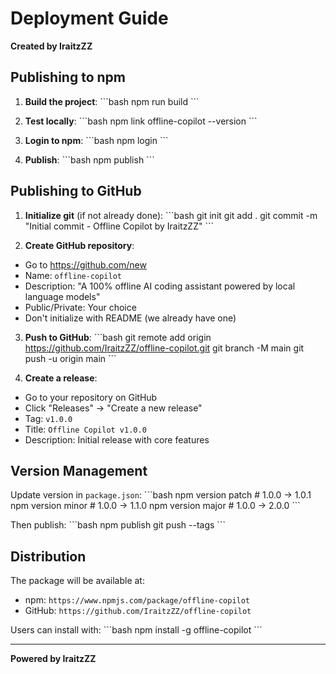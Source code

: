 # Deployment Guide

**Created by IraitzZZ**

## Publishing to npm

1. **Build the project**:
\`\`\`bash
npm run build
\`\`\`

2. **Test locally**:
\`\`\`bash
npm link
offline-copilot --version
\`\`\`

3. **Login to npm**:
\`\`\`bash
npm login
\`\`\`

4. **Publish**:
\`\`\`bash
npm publish
\`\`\`

## Publishing to GitHub

1. **Initialize git** (if not already done):
\`\`\`bash
git init
git add .
git commit -m "Initial commit - Offline Copilot by IraitzZZ"
\`\`\`

2. **Create GitHub repository**:
- Go to https://github.com/new
- Name: `offline-copilot`
- Description: "A 100% offline AI coding assistant powered by local language models"
- Public/Private: Your choice
- Don't initialize with README (we already have one)

3. **Push to GitHub**:
\`\`\`bash
git remote add origin https://github.com/IraitzZZ/offline-copilot.git
git branch -M main
git push -u origin main
\`\`\`

4. **Create a release**:
- Go to your repository on GitHub
- Click "Releases" → "Create a new release"
- Tag: `v1.0.0`
- Title: `Offline Copilot v1.0.0`
- Description: Initial release with core features

## Version Management

Update version in `package.json`:
\`\`\`bash
npm version patch  # 1.0.0 → 1.0.1
npm version minor  # 1.0.0 → 1.1.0
npm version major  # 1.0.0 → 2.0.0
\`\`\`

Then publish:
\`\`\`bash
npm publish
git push --tags
\`\`\`

## Distribution

The package will be available at:
- npm: `https://www.npmjs.com/package/offline-copilot`
- GitHub: `https://github.com/IraitzZZ/offline-copilot`

Users can install with:
\`\`\`bash
npm install -g offline-copilot
\`\`\`

---

**Powered by IraitzZZ**
